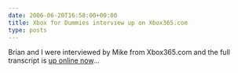 ```yaml
---
date: 2006-06-20T16:58:00+00:00
title: Xbox for Dummies interview up on Xbox365.com
type: posts
---
```

Brian and I were interviewed by Mike from Xbox365.com and the full transcript is [up online now](http://www.xbox365.com/news.cgi?id=GGNdLGuPLG06200706)...

[<img src="http://www.duncanmackenzie.net/images/InterviewUp.png" title="" border="0" />](http://www.xbox365.com/news.cgi?id=GGNdLGuPLG06200706)
